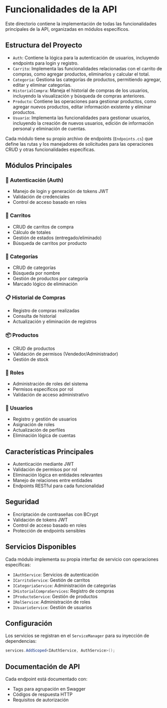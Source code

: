 # Funcionalidades de la API

Este directorio contiene la implementación de todas las funcionalidades principales de la API, organizadas en módulos específicos.

## Estructura del Proyecto

- `Auth`: Contiene la lógica para la autenticación de usuarios, incluyendo endpoints para login y registro.
- `Carrito`: Implementa las funcionalidades relacionadas con el carrito de compras, como agregar productos, eliminarlos y calcular el total.
- `Categoria`: Gestiona las categorías de productos, permitiendo agregar, editar y eliminar categorías.
- `HistorialCompra`: Maneja el historial de compras de los usuarios, incluyendo la visualización y búsqueda de compras anteriores.
- `Producto`: Contiene las operaciones para gestionar productos, como agregar nuevos productos, editar información existente y eliminar productos.
- `Usuario`: Implementa las funcionalidades para gestionar usuarios, incluyendo la creación de nuevos usuarios, edición de información personal y eliminación de cuentas.

Cada módulo tiene su propio archivo de endpoints (`Endpoints.cs`) que define las rutas y los manejadores de solicitudes para las operaciones CRUD y otras funcionalidades específicas.

## Módulos Principales

### 🔐 Autenticación (Auth)
- Manejo de login y generación de tokens JWT
- Validación de credenciales
- Control de acceso basado en roles

### 🛒 Carritos
- CRUD de carritos de compra
- Cálculo de totales
- Gestión de estados (entregado/eliminado)
- Búsqueda de carritos por producto

### 📁 Categorías
- CRUD de categorías
- Búsqueda por nombre
- Gestión de productos por categoría
- Marcado lógico de eliminación

### 📋 Historial de Compras
- Registro de compras realizadas
- Consulta de historial
- Actualización y eliminación de registros

### 📦 Productos
- CRUD de productos
- Validación de permisos (Vendedor/Administrador)
- Gestión de stock

### 👥 Roles
- Administración de roles del sistema
- Permisos específicos por rol
- Validación de acceso administrativo

### 👤 Usuarios
- Registro y gestión de usuarios
- Asignación de roles
- Actualización de perfiles
- Eliminación lógica de cuentas

## Características Principales

- Autenticación mediante JWT
- Validación de permisos por rol
- Eliminación lógica en entidades relevantes
- Manejo de relaciones entre entidades
- Endpoints RESTful para cada funcionalidad

## Seguridad

- Encriptación de contraseñas con BCrypt
- Validación de tokens JWT
- Control de acceso basado en roles
- Protección de endpoints sensibles

## Servicios Disponibles

Cada módulo implementa su propia interfaz de servicio con operaciones específicas:

- `IAuthService`: Servicios de autenticación
- `ICarritoService`: Gestión de carritos
- `ICategoriaService`: Administración de categorías
- `IHistorialCompraServices`: Registro de compras
- `IProductoService`: Gestión de productos
- `IRolService`: Administración de roles
- `IUsuarioService`: Gestión de usuarios

## Configuración

Los servicios se registran en el `ServiceManager` para su inyección de dependencias:

```csharp
services.AddScoped<IAuthService, AuthService>();
```

## Documentación de API

Cada endpoint está documentado con:
- Tags para agrupación en Swagger
- Códigos de respuesta HTTP
- Requisitos de autorización